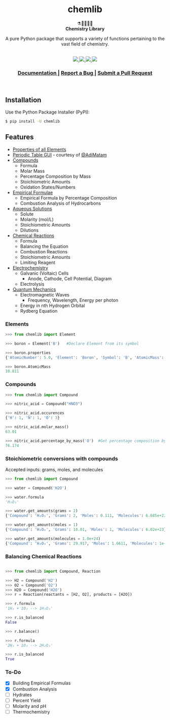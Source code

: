 <h1 align="center">chemlib</h1>

<div align="center">
  ⚗️🔬👨‍🔬🧪
</div>
<div align="center">
  <strong>Chemistry Library</strong>
</div>

  <p align="center">
A pure Python package that supports a variety of functions pertaining to the vast field of chemistry.
  </p>
<br>
<div align="center">
  <!-- PyPI -->
  <a href="https://badge.fury.io/py/chemlib">
    <img src="https://badge.fury.io/py/chemlib.svg"/>
  </a>
  <!-- License -->
  <a href="https://github.com/harirakul/chemlib/blob/master/LICENSE.txt">
    <img src="https://img.shields.io/github/license/mashape/apistatus.svg?maxAge=2592000" />
  </a>
  <!-- Documentation Status -->
  <a href="https://chemlib.readthedocs.io/en/latest/">
    <img src="https://readthedocs.org/projects/chemlib/badge/?version=latest"
 />
  </a>
  <!-- Downloads -->
  <a href="https://pepy.tech/project/chemlib">
    <img src="https://pepy.tech/badge/chemlib" />
  </a>
</div>
<div align="center">
  <h3>
    <a href="https://chemlib.readthedocs.io/en/latest/">
      Documentation
    </a>
    <span> | </span>
    <a href="https://github.com/harirakul/chemlib/issues">
      Report a Bug
    </a>
    <span> | </span>
    <a href="https://github.com/harirakul/chemlib/pulls">
      Submit a Pull Request
</a>
  </h3>
</div>
<br>

## Installation
Use the Python Package Installer (PyPI):

```sh
$ pip install -U chemlib
```

## Features

- [Properties of all Elements](https://chemlib.readthedocs.io/en/latest/core.html#elements)
- [Periodic Table GUI](https://chemlib.readthedocs.io/en/latest/core.html#elements) - courtesy of <a href="https://github.com/AdiMatam">
      @AdiMatam
    </a>
- [Compounds](https://chemlib.readthedocs.io/en/latest/compounds.html)
   * Formula
   * Molar Mass
   * Percentage Composition by Mass
   * Stoichiometric Amounts
   * Oxidation States/Numbers
- [Empirical Formulae](https://chemlib.readthedocs.io/en/latest/formulae.html)
   * Empirical Formula by Percentage Composition
   * Combustion Analysis of Hydrocarbons
- [Aqueous Solutions](https://chemlib.readthedocs.io/en/latest/solution.html)
   * Solute
   * Molarity (mol/L)
   * Stoichiometric Amounts
   * Dilutions
- [Chemical Reactions](https://chemlib.readthedocs.io/en/latest/reactions.html)
   * Formula
   * Balancing the Equation
   * Combustion Reactions
   * Stoichiometric Amounts
   * Limiting Reagent
- [Electrochemistry](https://chemlib.readthedocs.io/en/latest/electrochemistry.html)
   * Galvanic (Voltaic) Cells
      * Anode, Cathode, Cell Potential, Diagram
   * Electrolysis
- [Quantum Mechanics](https://chemlib.readthedocs.io/en/latest/quantum.html)
   * Electromagnetic Waves
      * Frequency, Wavelength, Energy per photon
   * Energy in nth Hydrogen Orbital
   * Rydberg Equation

### Elements
```python
>>> from chemlib import Element

>>> boron = Element('B')   #Declare Element from its symbol

>>> boron.properties
{'AtomicNumber': 5.0, 'Element': 'Boron', 'Symbol': 'B', 'AtomicMass': 10.811, 'Neutrons': 6.0, 'Protons': 5.0, 'Electrons': 5.0, 'Period': 2.0, 'Group': 13.0, 'Phase': 'solid', 'Radioactive': False, 'Natural': True, 'Metal': False, 'Nonmetal': False, 'Metalloid': True, 'Type': 'Metalloid', 'AtomicRadius': '1.2', 'Electronegativity': 2.04, 'FirstIonization': '8.298', 'Density': '2.34', 'MeltingPoint': '2573.15', 'BoilingPoint': '4200', 'Isotopes': 6.0, 'Discoverer': 'Gay-Lussac', 'Year': '1808', 'SpecificHeat': '1.026', 'Shells': 2.0, 'Valence': 3.0, 'Config': '[He] 2s2 2p1', 'MassNumber': 11.0}

>>> boron.AtomicMass
10.811
```

### Compounds

```python
>>> from chemlib import Compound

>>> nitric_acid = Compound("HNO3")

>>> nitric_acid.occurences
{'H': 1, 'N': 1, 'O': 3}

>>> nitric_acid.molar_mass()
63.01

>>> nitric_acid.percentage_by_mass('O')  #Get percentage composition by mass of a constituent element of choice
76.174

```

### Stoichiometric conversions with compounds
Accepted inputs: grams, moles, and molecules

```python
>>> from chemlib import Compound

>>> water = Compound('H2O')

>>> water.formula
'H₂O₁'

>>> water.get_amounts(grams = 2)
{'Compound': 'H₂O₁', 'Grams': 2, 'Moles': 0.111, 'Molecules': 6.685e+22}

>>> water.get_amounts(moles = 1)
{'Compound': 'H₂O₁', 'Grams': 18.01, 'Moles': 1, 'Molecules': 6.02e+23}

>>> water.get_amounts(molecules = 1.0e+24)
{'Compound': 'H₂O₁', 'Grams': 29.917, 'Moles': 1.6611, 'Molecules': 1e+24}

```

### Balancing Chemical Reactions

```python

>>> from chemlib import Compound, Reaction

>>> H2 = Compound('H2')
>>> O2 = Compound('O2')
>>> H2O = Compound('H2O')
>>> r = Reaction(reactants = [H2, O2], products = [H2O])

>>> r.formula
'1H₂ + 1O₂ --> 1H₂O₁'

>>> r.is_balanced
False

>>> r.balance()

>>> r.formula
'2H₂ + 1O₂ --> 2H₂O₁'

>>> r.is_balanced
True
```

### To-Do

- [x] Building Empirical Formulas
- [x] Combustion Analysis
- [ ] Hydrates
- [ ] Percent Yield
- [ ] Molarity and pH
- [ ] Thermochemistry